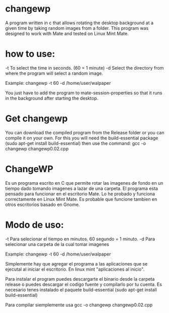 # changewp
A program written in c that allows rotating the desktop background at a given time by taking random images from a folder. This program was designed to work with Mate and tested on Linux Mint Mate.

# how to use:

-t To select the time in seconds. (60 = 1 minute)
-d Select the directory from where the program will select a random image.

Example: changewp -t 60 -d /home/user/walpaper

You just have to add the program to mate-session-properties so that it runs in the background after starting the desktop.

# Get changewp

You can download the compiled program from the Release folder or you can compile it on your own. For this you will need the build-essential package (sudo apt-get install build-essential) then use the command: gcc -o changewp changewp0.02.cpp

# ChangeWP

Es un programa escrito en C que permite rotar las imagenes de fondo en un tiempo dado tomando imagenes a lazar de una carpeta. El programa esta pensado para funcionar en el escritorio Mate. Lo he probado y funciona correctamente en Linux Mint Mate. Es probable que funcione tambien en otros escritorios basado en Gnome.

# Modo de uso:

-t Para selecionar el tiempo en minutos. 60 segundo = 1 minuto.
-d Para selecionar una carpeta de la cual tomar imagenes

  Example: changewp -t 60 -d /home/user/walpaper

Simplemente hay que agregar el programa a las aplicaciones que se ejecutal al iniciar el escritorio. En linux mint "aplicaciones al inicio".

Para instalar el program puedes descargarte el binario desde la carpeta release o puedes descargar el codigo fuente y compilarlo por tu cuenta. Es necesario tenes instalado el paquete build-essential (sudo apt-get install build-essential)

Para compilar siemplemente usa gcc -o changewp changewp0.02.cpp
